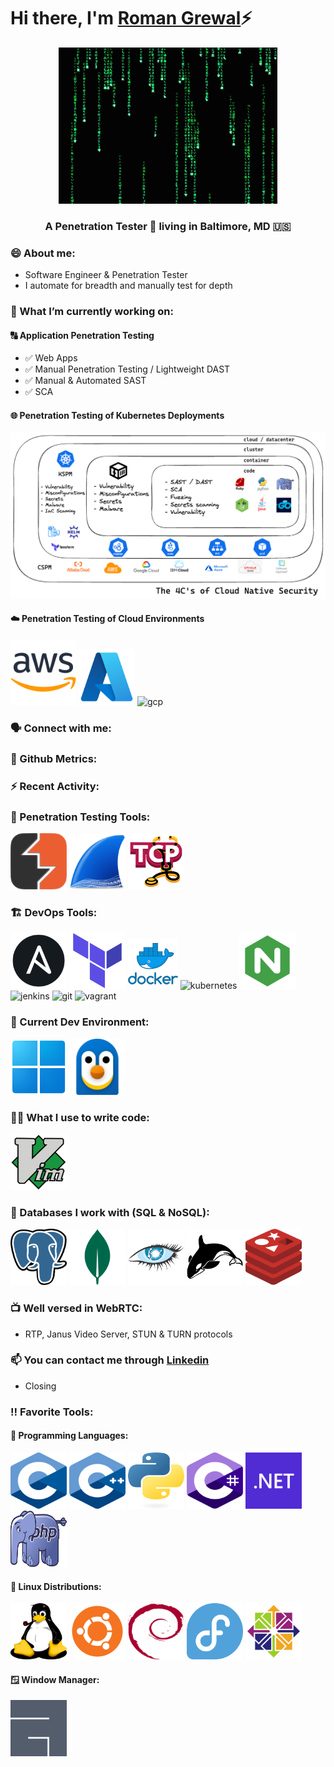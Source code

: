 <h1 align="left">
    Hi there, I'm <a href="https://www.linkedin.com/in/roman-grewal-99907b377" target="_blank">Roman Grewal</a>⚡
</h1>

<p align="center">
  <img src="./img/matrix.gif" height="250dp" >
</p>
<h3 align="center">
A Penetration Tester 🤖 living in Baltimore, MD 🇺🇸
</h3>

### 😄 About me:
- Software Engineer & Penetration Tester
- I automate for breadth and manually test for depth
  
### 🔭 What I’m currently working on:
#### 🔠 Application Penetration Testing
- ✅ Web Apps
- ✅ Manual Penetration Testing / Lightweight DAST
- ✅ Manual & Automated SAST
- ✅ SCA
#### 🌐 Penetration Testing of Kubernetes Deployments
![4c-cloud](./img/4c-cloud-native.png)
#### ☁️ Penetration Testing of Cloud Environments
<p align="left">
    <img src="https://raw.githubusercontent.com/devicons/devicon/master/icons/amazonwebservices/amazonwebservices-original-wordmark.svg" alt="aws" width="105" height="105"/>
    <img src="./img/Microsoft_Azure.svg.png" alt="azure" width="90" height="90"/>
    <img src="https://www.vectorlogo.zone/logos/google_cloud/google_cloud-icon.svg" alt="gcp" width="90" height="90"/>
</p>

### 🗣️ Connect with me:

### 🧰 Github Metrics:

### :zap: Recent Activity:

### 🔦 Penetration Testing Tools:
<p align="left">
    <img src="./img/burpsuite.png" alt="burpsuite" width="90" height="90"/>
    <img src="./img/wireshark.png" alt="wireshark" width="90" height="90"/>
    <img src="./img/tcpdump.svg" alt="tcpdump" width="90" height="90"/>
</p>

### 🏗️ DevOps Tools:
<p align="left">
    <img src="https://raw.githubusercontent.com/github/explore/80688e429a7d4ef2fca1e82350fe8e3517d3494d/topics/ansible/ansible.png" alt="ansible" width="90" height="90"/>
    <img src="./img/terraform.webp" alt="terraform" width="90" height="90"/>
    <img src="https://raw.githubusercontent.com/github/explore/80688e429a7d4ef2fca1e82350fe8e3517d3494d/topics/docker/docker.png" alt="docker" width="80" height="80"/> 
    <img src="https://www.vectorlogo.zone/logos/kubernetes/kubernetes-icon.svg" alt="kubernetes" width="90" height="90"/>
    <img src="./img/nginx.png" alt="nginx" width="90" height="90"/> 
    <img src="https://www.vectorlogo.zone/logos/jenkins/jenkins-icon.svg" alt="jenkins" width="90" height="90"/> 
    <img src="https://www.vectorlogo.zone/logos/git-scm/git-scm-icon.svg" alt="git" width="90" height="90"/> 
    <img src="https://www.vectorlogo.zone/logos/vagrantup/vagrantup-icon.svg" alt="vagrant" width="90" height="90"/>
</p>

### 🌿 Current Dev Environment:
<p align="left">
    <img src="./img/windows11.png" alt="windows" width="90" height="90"/>
    <img src="./img/Windows_Subsystem_for_Linux_icon.webp" alt="wsl" width="90" height="90"/>
</p>

### 🧑‍💻 What I use to write code:
<p align="left">
    <img src="./img/vim.png" alt="vim" width="90" height="90"/>
</p>

### 🦖 Databases I work with (SQL & NoSQL):
<p align="left">
    <img src="./img/postgres.png" alt="Postgres" width="90" height="90"/> 
    <img src="./img/mongodb.webp" alt="MongoDB" width="90" height="90"/> 
    <img src="./img/cassandra.png" alt="Cassandra" width="90" height="90"/> 
    <img src="./img/hbase.png" alt="HBase" width="90" height="90"/> 
    <img src="./img/redis.png" alt="Redis" width="90" height="90"/> 
</p>

### 📺 Well versed in WebRTC:
- RTP, Janus Video Server, STUN & TURN protocols
### 📫 You can contact me through [Linkedin](https://www.linkedin.com/in/roman-grewal-99907b377) 
- Closing

### ‼️ Favorite Tools:
#### 💯 Programming Languages:
<p align="left">
    <img src="./img/cpl.png" alt="C" width="90" height="90"/> 
    <img src="./img/c++.png" alt="C++" width="90" height="90"/> 
    <img src="./img/python.png" alt="Python" width="90" height="90"/> 
    <img src="./img/csharp.png" alt="C#" width="90" height="90"/> 
    <img src="./img/Microsoft_.NET_logo.png" alt=".NET" width="90" height="90"/> 
    <img src="./img/php.png" alt="PHP" width="90" height="90"/> 
</p>

#### 🐧 Linux Distributions:
<p align="left">
    <img src="./img/slackware.png" alt="slackware" width="90" height="90"/> 
    <img src="./img/ubuntu.png" alt="ubuntu" width="90" height="90"/> 
    <img src="./img/debian.png" alt="debian" width="90" height="90"/> 
    <img src="./img/fedora.png" alt="fedora" width="90" height="90"/> 
    <img src="./img/CentOS.png" alt="centos" width="90" height="90"/> 
</p>

#### 🪟 Window Manager:
<p align="left">
    <img src="./img/awesome64.png" alt="awesomewm" width="90" height="90"/> 
</p>
